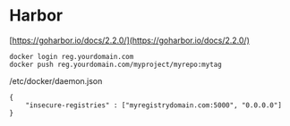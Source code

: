 # Harbor

[https://goharbor.io/docs/2.2.0/](https://goharbor.io/docs/2.2.0/)

```
docker login reg.yourdomain.com
docker push reg.yourdomain.com/myproject/myrepo:mytag
```

/etc/docker/daemon.json
```
{
    "insecure-registries" : ["myregistrydomain.com:5000", "0.0.0.0"]
}
```
